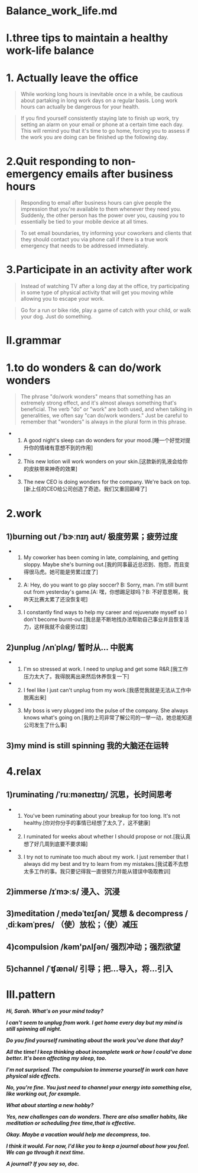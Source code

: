 # Balance_work_life.md
# I.three tips to maintain a healthy work-life balance
# 1. Actually leave the office
> While working long hours is inevitable once in a while, be cautious about partaking in long work days on a regular basis. Long work hours can actually be dangerous for your health.

> If you find yourself consistently staying late to finish up work, try setting an alarm on your email or phone at a certain time each day. This will remind you that it's time to go home, forcing you to assess if the work you are doing can be finished up the following day.

# 2.Quit responding to non-emergency emails after business hours
> Responding to email after business hours can give people the impression that you're available to them whenever they need you. Suddenly, the other person has the power over you, causing you to essentially be tied to your mobile device at all times.

> To set email boundaries, try informing your coworkers and clients that they should contact you via phone call if there is a true work emergency that needs to be addressed immediately.

# 3.Participate in an activity after work
> Instead of watching TV after a long day at the office, try participating in some type of physical activity that will get you moving while allowing you to escape your work.

> Go for a run or bike ride, play a game of catch with your child, or walk your dog. Just do something.

# II.grammar
# 1.to do wonders & can do/work wonders
> The phrase "do/work wonders" means that something has an extremely strong effect, and it's almost always something that's beneficial. The verb "do" or "work" are both used, and when talking in generalities, we often say "can do/work wonders." Just be careful to remember that "wonders" is always in the plural form in this phrase.

- 1. A good night's sleep can do wonders for your mood.[睡一个好觉对提升你的情绪有意想不到的作用]

- 2. This new lotion will work wonders on your skin.[这款新的乳液会给你的皮肤带来神奇的效果]

- 3. The new CEO is doing wonders for the company. We're back on top.[新上任的CEO给公司创造了奇迹。我们又重回巅峰了]

# 2.work
## 1)burning out /ˈbɝːnɪŋ aʊt/ 极度劳累；疲劳过度
- 1. My coworker has been coming in late, complaining, and getting sloppy. Maybe she's burning out.[我的同事最近总迟到、抱怨，而且变得很马虎。她可能是劳累过度了]

- 2. A: Hey, do you want to go play soccer? B: Sorry, man. I'm still burnt out from yesterday's game.[A: 嘿，你想踢足球吗？B: 不好意思啊，我昨天比赛太累了还没恢复呢]

- 3. I constantly find ways to help my career and rejuvenate myself so I don't become burnt-out.[我总是不断地找办法帮助自己事业并且恢复活力，这样我就不会疲劳过度]

## 2)unplug /ʌnˈplʌɡ/ 暂时从... 中脱离
- 1. I'm so stressed at work. I need to unplug and get some R&R.[我工作压力太大了。我得脱离出来然后休养恢复一下]

- 2. I feel like I just can't unplug from my work.[我感觉我就是无法从工作中脱离出来]

- 3. My boss is very plugged into the pulse of the company. She always knows what's going on.[我的上司非常了解公司的一举一动，她总能知道公司发生了什么事]

## 3)my mind is still spinning 我的大脑还在运转

# 4.relax
## 1)ruminating /ˈruːməneɪtɪŋ/ 沉思，长时间思考 
- 1. You've been ruminating about your breakup for too long. It's not healthy.[你对你分手的事情已经想了太久了，这不健康]

- 2. I ruminated for weeks about whether I should propose or not.[我认真想了好几周到底要不要求婚]

- 3. I try not to ruminate too much about my work. I just remember that I always did my best and try to learn from my mistakes.[我试着不去想太多工作的事。我只要记得我一直很努力并能从错误中吸取教训]

## 2)immerse /ɪˈmɝːs/ 浸入、沉浸

## 3)meditation /ˌmedəˈteɪʃən/ 冥想 & decompress /ˌdiːkəmˈpres/ （使）放松；（使）减压

## 4)compulsion /kəm'pʌlʃən/ 强烈冲动；强烈欲望

## 5)channel /ˈʧænəl/ 引导；把…导入，将…引入

# III.pattern
***Hi, Sarah. What's on your mind today?***

***I can't seem to unplug from work. I get home every day but my mind is still spinning all night.***

***Do you find yourself ruminating about the work you've done that day?***

***All the time! I keep thinking about incomplete work or how I could've done better. It's been affecting my sleep, too.***

***I'm not surprised. The compulsion to immerse yourself in work can have physical side effects.***

***No, you're fine. You just need to channel your energy into something else, like working out, for example.***

***What about starting a new hobby?***

***Yes, new challenges can do wonders. There are also smaller habits, like meditation or scheduling free time,that is effective.***

***Okay. Maybe a vacation would help me decompress, too.***

***I think it would. For now, I'd like you to keep a journal about how you feel. We can go through it next time.***

***A journal? If you say so, doc.***





